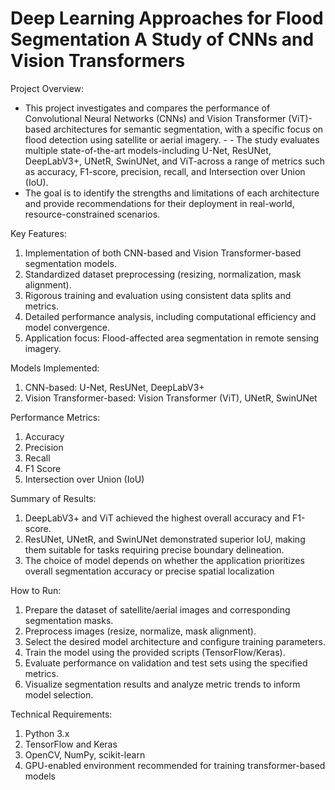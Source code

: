 # Deep Learning Approaches for Flood Segmentation A Study of CNNs and Vision Transformers

Project Overview:
- This project investigates and compares the performance of Convolutional Neural Networks (CNNs) and Vision Transformer (ViT)-based architectures for semantic segmentation, with a specific focus on flood detection using satellite or aerial imagery. - - The study evaluates multiple state-of-the-art models-including U-Net, ResUNet, DeepLabV3+, UNetR, SwinUNet, and ViT-across a range of metrics such as accuracy, F1-score, precision, recall, and Intersection over Union (IoU).
- The goal is to identify the strengths and limitations of each architecture and provide recommendations for their deployment in real-world, resource-constrained scenarios.

Key Features:
1. Implementation of both CNN-based and Vision Transformer-based segmentation models.
2. Standardized dataset preprocessing (resizing, normalization, mask alignment).
3. Rigorous training and evaluation using consistent data splits and metrics.
4. Detailed performance analysis, including computational efficiency and model convergence.
5. Application focus: Flood-affected area segmentation in remote sensing imagery.

Models Implemented:
1. CNN-based: U-Net, ResUNet, DeepLabV3+
2. Vision Transformer-based: Vision Transformer (ViT), UNetR, SwinUNet

Performance Metrics:
1. Accuracy
2. Precision
3. Recall
4. F1 Score
5. Intersection over Union (IoU)

Summary of Results:
1. DeepLabV3+ and ViT achieved the highest overall accuracy and F1-score.
2. ResUNet, UNetR, and SwinUNet demonstrated superior IoU, making them suitable for tasks requiring precise boundary delineation.
3. The choice of model depends on whether the application prioritizes overall segmentation accuracy or precise spatial localization

How to Run:
1. Prepare the dataset of satellite/aerial images and corresponding segmentation masks.
2. Preprocess images (resize, normalize, mask alignment).
3. Select the desired model architecture and configure training parameters.
4. Train the model using the provided scripts (TensorFlow/Keras).
5. Evaluate performance on validation and test sets using the specified metrics.
6. Visualize segmentation results and analyze metric trends to inform model selection.

Technical Requirements:
1. Python 3.x
2. TensorFlow and Keras
3. OpenCV, NumPy, scikit-learn
4. GPU-enabled environment recommended for training transformer-based models
